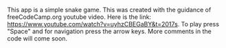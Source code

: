This app is a simple snake game.
This was created with the guidance of freeCodeCamp.org youtube video. Here is the link: https://www.youtube.com/watch?v=uyhzCBEGaBY&t=2017s.
To play press "Space" and for navigation press the arrow keys.
More comments in the code will come soon.
